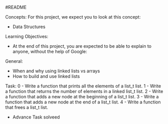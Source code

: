 #README

Concepts:
For this project, we expect you to look at this concept:
- Data Structures

Learning Objectives:
- At the end of this project, you are expected to be able to explain to anyone, without the help of Google:

General:
- When and why using linked lists vs arrays
- How to build and use linked lists

Task:
0 - Write a function that prints all the elements of a list_t list.
1 - Write a function that returns the number of elements in a linked list_t list.
2 - Write a function that adds a new node at the beginning of a list_t list.
3 - Write a function that adds a new node at the end of a list_t list.
4 - Write a function that frees a list_t list.

- Advance Task solveed
